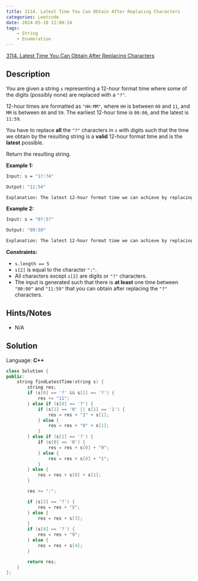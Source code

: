 ```yaml
---
title: 3114. Latest Time You Can Obtain After Replacing Characters
categories: Leetcode
date: 2024-05-10 12:00:24
tags:
    - String
    - Enumeration
---
```


[3114. Latest Time You Can Obtain After Replacing Characters](https://leetcode.com/problems/latest-time-you-can-obtain-after-replacing-characters/description/)

## Description

You are given a string `s` representing a 12-hour format time where some of the digits (possibly none) are replaced with a `"?"`.

12-hour times are formatted as `"HH:MM"`, where `HH` is between `00` and `11`, and `MM` is between `00` and `59`. The earliest 12-hour time is `00:00`, and the latest is `11:59`.

You have to replace **all**  the `"?"` characters in `s` with digits such that the time we obtain by the resulting string is a **valid**  12-hour format time and is the **latest**  possible.

Return the resulting string.

**Example 1:**

```bash
Input: s = "1?:?4"

Output: "11:54"

Explanation: The latest 12-hour format time we can achieve by replacing `"?"` characters is `"11:54"`.
```

**Example 2:**

```bash
Input: s = "0?:5?"

Output: "09:59"

Explanation: The latest 12-hour format time we can achieve by replacing `"?"` characters is `"09:59"`.
```

**Constraints:**

- `s.length == 5`
- `s[2]` is equal to the character `":"`.
- All characters except `s[2]` are digits or `"?"` characters.
- The input is generated such that there is **at least**  one time between `"00:00"` and `"11:59"` that you can obtain after replacing the `"?"` characters.

## Hints/Notes

- N/A

## Solution

Language: **C++**

```C++
class Solution {
public:
    string findLatestTime(string s) {
        string res;
        if (s[0] == '?' && s[1] == '?') {
            res += "11";
        } else if (s[0] == '?') {
            if (s[1] == '0' || s[1] == '1') {
                res = res + "1" + s[1];
            } else {
                res = res + "0" + s[1];
            }
        } else if (s[1] == '?') {
            if (s[0] == '0') {
                res = res + s[0] + "9";
            } else {
                res = res + s[0] + "1";
            }
        } else {
            res = res + s[0] + s[1];
        }

        res += ":";

        if (s[3] == '?') {
            res = res + "5";
        } else {
            res = res + s[3];
        }
        if (s[4] == '?') {
            res = res + "9";
        } else {
            res = res + s[4];
        }

        return res;
    }
};
```
